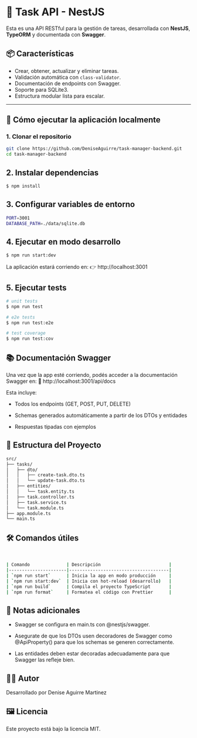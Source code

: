 # 📝 Task API - NestJS

Esta es una API RESTful para la gestión de tareas, desarrollada con **NestJS**, **TypeORM** y documentada con **Swagger**.

## 📦 Características

- Crear, obtener, actualizar y eliminar tareas.
- Validación automática con `class-validator`.
- Documentación de endpoints con Swagger.
- Soporte para SQLite3.
- Estructura modular lista para escalar.

---

## 🚀 Cómo ejecutar la aplicación localmente

### 1. Clonar el repositorio

```bash
git clone https://github.com/DeniseAguirre/task-manager-backend.git
cd task-manager-backend

```
## 2. Instalar dependencias

```bash
$ npm install
```

## 3. Configurar variables de entorno

```bash
PORT=3001
DATABASE_PATH=./data/sqlite.db
```

## 4. Ejecutar en modo desarrollo

```bash
$ npm run start:dev
```

La aplicación estará corriendo en:
👉 http://localhost:3001

## 5. Ejecutar tests

```bash
# unit tests
$ npm run test

# e2e tests
$ npm run test:e2e

# test coverage
$ npm run test:cov
```
## 📚 Documentación Swagger

Una vez que la app esté corriendo, podés acceder a la documentación Swagger en:
📘 http://localhost:3001/api/docs

Esta incluye:

- Todos los endpoints (GET, POST, PUT, DELETE)

- Schemas generados automáticamente a partir de los DTOs y entidades

- Respuestas tipadas con ejemplos

## 🧱 Estructura del Proyecto

```bash
src/
├── tasks/
│   ├── dto/
│   │   ├── create-task.dto.ts
│   │   └── update-task.dto.ts
│   ├── entities/
│   │   └── task.entity.ts
│   ├── task.controller.ts
│   ├── task.service.ts
│   └── task.module.ts
├── app.module.ts
└── main.ts
```

## 🛠️ Comandos útiles

```bash


| Comando              | Descripción                          |
|----------------------|--------------------------------------|
| `npm run start`      | Inicia la app en modo producción     |
| `npm run start:dev`  | Inicia con hot-reload (desarrollo)   |
| `npm run build`      | Compila el proyecto TypeScript       |
| `npm run format`     | Formatea el código con Prettier      |

```

## 📌 Notas adicionales

- Swagger se configura en main.ts con @nestjs/swagger.

- Asegurate de que los DTOs usen decoradores de Swagger como @ApiProperty() para que los schemas se generen correctamente.

- Las entidades deben estar decoradas adecuadamente para que Swagger las refleje bien.

## 🧑‍💻 Autor

Desarrollado por Denise Aguirre Martinez

## 🖼️ Licencia

Este proyecto está bajo la licencia MIT.
